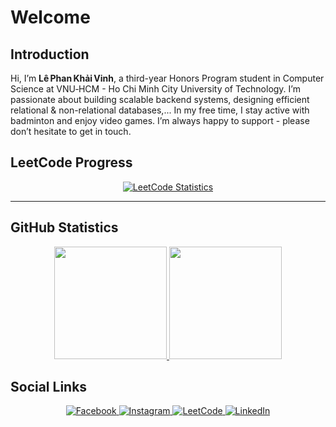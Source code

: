# Welcome

## Introduction
Hi, I’m **Lê Phan Khải Vinh**, a third-year Honors Program student in Computer Science at VNU‑HCM - Ho Chi Minh City University of Technology. I’m passionate about building scalable backend systems, designing efficient relational & non-relational databases,... In my free time, I stay active with badminton and enjoy video games. I’m always happy to support - please don’t hesitate to get in touch.

## LeetCode Progress

<div align="center">
  <a href="https://leetcode.com/u/Hnivel/">
    <img src="https://leetcard.jacoblin.cool/Hnivel?animation=true&cache=3600" alt="LeetCode Statistics" />
  </a>
</div>

---

## GitHub Statistics

<div align="center">
  <a href="https://github.com/Hnivel">
    <img height="180em" src="https://github-readme-statistics-jet.vercel.app/api?username=Hnivel&show_icons=true&theme=dark&include_all_commits=true&count_private=true&show=reviews,prs_merged&hide=stars,contribs&custom_title=GitHub%20Statistics"/>
    <img height="180em" src="https://github-readme-statistics-jet.vercel.app/api/top-langs/?username=Hnivel&layout=compact&langs_count=8&theme=dark"/>
  </a>
</div>

## Social Links

<p align="center">
  <a href="https://www.facebook.com/LePhanKhaiVinh/" target="_blank">
    <img alt="Facebook" src="https://img.shields.io/badge/Facebook-1877F2?style=for-the-badge&logo=facebook&logoColor=white"/>
  </a>
  <a href="https://www.instagram.com/_.hnivel._" target="_blank">
    <img alt="Instagram" src="https://img.shields.io/badge/Instagram-E4405F?style=for-the-badge&logo=instagram&logoColor=white"/>
  </a>
  <a href="https://leetcode.com/u/Hnivel/" target="_blank">
    <img alt="LeetCode" src="https://img.shields.io/badge/LeetCode-FFA116?style=for-the-badge&logo=leetcode&logoColor=white"/>
  </a>
  <a href="https://www.linkedin.com/in/lephankhaivinh/" target="_blank">
    <img alt="LinkedIn" src="https://img.shields.io/badge/LinkedIn-0077B5?style=for-the-badge&logo=linkedin&logoColor=white"/>
  </a>
</p>
